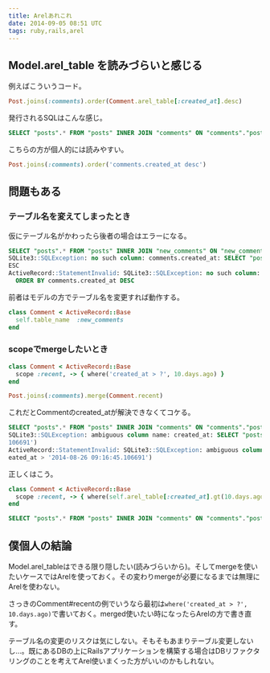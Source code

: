 ```yaml
---
title: Arelあれこれ
date: 2014-09-05 08:51 UTC
tags: ruby,rails,arel
---
```


## Model.arel_table を読みづらいと感じる

例えばこういうコード。

```ruby
Post.joins(:comments).order(Comment.arel_table[:created_at].desc)
```

発行されるSQLはこんな感じ。

```sql
SELECT "posts".* FROM "posts" INNER JOIN "comments" ON "comments"."post_id" = "posts"."id"  ORDER BY "comments"."created_at" DESC
```

こちらの方が個人的には読みやすい。

```ruby
Post.joins(:comments).order('comments.created_at desc')
```

## 問題もある

### テーブル名を変えてしまったとき

仮にテーブル名がかわったら後者の場合はエラーになる。

```sql
SELECT "posts".* FROM "posts" INNER JOIN "new_comments" ON "new_comments"."post_id" = "posts"."id"  ORDER BY comments.created_at DESC
SQLite3::SQLException: no such column: comments.created_at: SELECT "posts".* FROM "posts" INNER JOIN "new_comments" ON "new_comments"."post_id" = "posts"."id"  ORDER BY comments.created_at D
ESC
ActiveRecord::StatementInvalid: SQLite3::SQLException: no such column: comments.created_at: SELECT "posts".* FROM "posts" INNER JOIN "new_comments" ON "new_comments"."post_id" = "posts"."id"
  ORDER BY comments.created_at DESC

```

前者はモデルの方でテーブル名を変更すれば動作する。

```ruby
class Comment < ActiveRecord::Base
  self.table_name  :new_comments
end
```

### scopeでmergeしたいとき

```ruby
class Comment < ActiveRecord::Base
  scope :recent, -> { where('created_at > ?', 10.days.ago) }
end

Post.joins(:comments).merge(Comment.recent)
```

これだとCommentのcreated_atが解決できなくてコケる。

```sql
SELECT "posts".* FROM "posts" INNER JOIN "comments" ON "comments"."post_id" = "posts"."id" WHERE (created_at > '2014-08-26 09:16:45.106691')
SQLite3::SQLException: ambiguous column name: created_at: SELECT "posts".* FROM "posts" INNER JOIN "comments" ON "comments"."post_id" = "posts"."id" WHERE (created_at > '2014-08-26 09:16:45.
106691')
ActiveRecord::StatementInvalid: SQLite3::SQLException: ambiguous column name: created_at: SELECT "posts".* FROM "posts" INNER JOIN "comments" ON "comments"."post_id" = "posts"."id" WHERE (cr
eated_at > '2014-08-26 09:16:45.106691')
```

正しくはこう。

```ruby
class Comment < ActiveRecord::Base
  scope :recent, -> { where(self.arel_table[:created_at].gt(10.days.ago)) }
end
```

```sql
SELECT "posts".* FROM "posts" INNER JOIN "comments" ON "comments"."post_id" = "posts"."id" WHERE ("comments"."created_at" > '2014-08-26 09:19:17.406299')
```

## 僕個人の結論

Model.arel_tableはできる限り隠したい(読みづらいから)。そしてmergeを使いたいケースではArelを使っておく。その変わりmergeが必要になるまでは無理にArelを使わない。

さっきのComment#recentの例でいうなら最初は```where('created_at > ?', 10.days.ago)```で書いておく。merged使いたい時になったらArelの方で書き直す。

テーブル名の変更のリスクは気にしない。そもそもあまりテーブル変更しないし…。既にあるDBの上にRailsアプリケーションを構築する場合はDBリファクタリングのことを考えてArel使いまくった方がいいのかもしれない。
